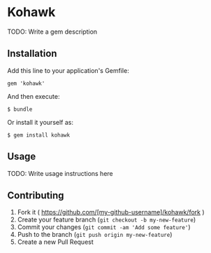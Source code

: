 # Kohawk

TODO: Write a gem description

## Installation

Add this line to your application's Gemfile:

    gem 'kohawk'

And then execute:

    $ bundle

Or install it yourself as:

    $ gem install kohawk

## Usage

TODO: Write usage instructions here

## Contributing

1. Fork it ( https://github.com/[my-github-username]/kohawk/fork )
2. Create your feature branch (`git checkout -b my-new-feature`)
3. Commit your changes (`git commit -am 'Add some feature'`)
4. Push to the branch (`git push origin my-new-feature`)
5. Create a new Pull Request
